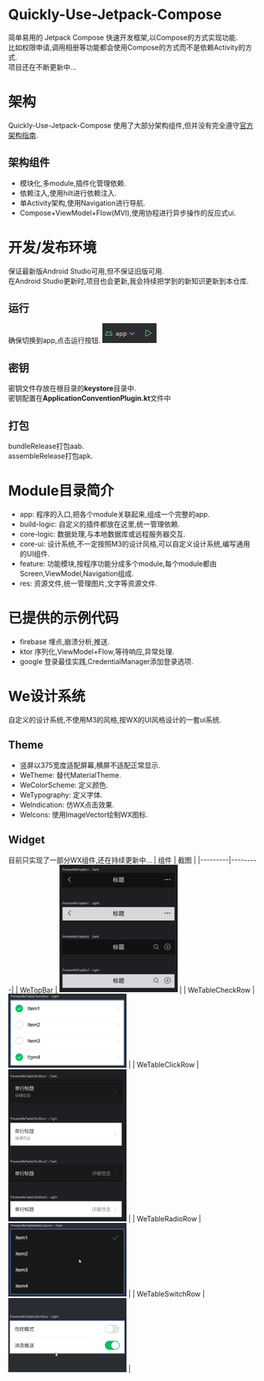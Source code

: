 # Quickly-Use-Jetpack-Compose
简单易用的 Jetpack Compose 快速开发框架,以Compose的方式实现功能.
<br/>比如权限申请,调用相册等功能都会使用Compose的方式而不是依赖Activity的方式.
<br/>项目还在不断更新中...

# 架构
Quickly-Use-Jetpack-Compose 使用了大部分架构组件,但并没有完全遵守[官方架构指南](https://developer.android.com/topic/architecture?hl=zh-cn).
## 架构组件
+ 模块化,多module,插件化管理依赖.
+ 依赖注入,使用hilt进行依赖注入.
+ 单Activity架构,使用Navigation进行导航.
+ Compose+ViewModel+Flow(MVI),使用协程进行异步操作的反应式ui.

# 开发/发布环境
保证最新版Android Studio可用,但不保证旧版可用.
<br/>在Android Studio更新时,项目也会更新,我会持续把学到的新知识更新到本仓库.

## 运行
确保切换到app,点击运行按钮.
![Run App](docs/images/RunApp.png)
## 密钥
密钥文件存放在根目录的**keystore**目录中.
<br/>密钥配置在**ApplicationConventionPlugin.kt**文件中
## 打包
bundleRelease打包aab.
<br/>assembleRelease打包apk.

# Module目录简介
+ app: 程序的入口,把各个module关联起来,组成一个完整的app.
+ build-logic: 自定义的插件都放在这里,统一管理依赖.
+ core-logic: 数据处理,与本地数据库或远程服务器交互.
+ core-ui: 设计系统,不一定按照M3的设计风格,可以自定义设计系统,编写通用的UI组件.
+ feature: 功能模块,按程序功能分成多个module,每个module都由Screen,ViewModel,Navigation组成.
+ res: 资源文件,统一管理图片,文字等资源文件.

# 已提供的示例代码
+ firebase 埋点,崩溃分析,推送.
+ ktor 序列化,ViewModel+Flow,等待响应,异常处理.
+ google 登录最佳实践,CredentialManager添加登录选项.

# We设计系统
自定义的设计系统,不使用M3的风格,按WX的UI风格设计的一套ui系统.
## Theme
+ 竖屏以375宽度适配屏幕,横屏不适配正常显示.
+ WeTheme: 替代MaterialTheme.
+ WeColorScheme: 定义颜色.
+ WeTypography: 定义字体.
+ WeIndication: 仿WX点击效果.
+ WeIcons: 使用ImageVector绘制WX图标.
## Widget
目前只实现了一部分WX组件,还在持续更新中...
| 组件 | 截图 |
|---------|---------|
| WeTopBar | <img src="docs/images/WeTopBar.png" width="240"></img> | 
| WeTableCheckRow | <img src="docs/images/WeTableCheckRow.gif" width="240"></img> |
| WeTableClickRow | <img src="docs/images/WeTableClickRow.png" width="240"></img> |
| WeTableRadioRow | <img src="docs/images/WeTableRadioRow.gif" width="240"></img> |
| WeTableSwitchRow | <img src="docs/images/WeTableSwitchRow.gif" width="240"></img> |

